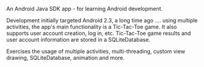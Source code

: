 An Android Java SDK app - for learning Android development. 

Development initially targeted Android 2.3, a long time ago .... using multiple activities, the app's main functionality is a Tic-Tac-Toe game. It also supports user account creation, log in, etc. Tic-Tac-Toe game results and user account information are stored in a SQLiteDatabase.

Exercises the usage of multiple activities, multi-threading, custom view drawing, SQLiteDatabase, animation and more.
